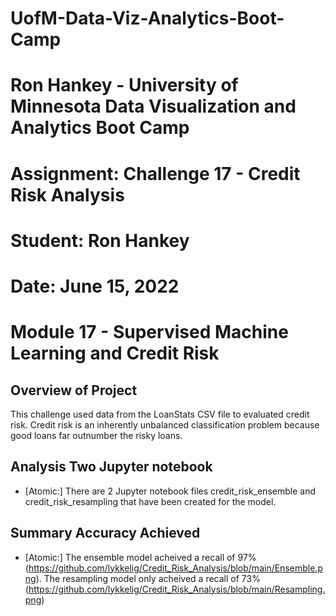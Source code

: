# UofM-Data-Viz-Analytics-Boot-Camp
# Ron Hankey - University of Minnesota Data Visualization and Analytics Boot Camp
#                   Assignment: Challenge 17 - Credit Risk Analysis
#                           Student: Ron Hankey
#                           Date: June 15, 2022

# Module 17 - Supervised Machine Learning and Credit Risk

## Overview of Project
This challenge used data from the LoanStats CSV file to evaluated credit risk. Credit risk is an inherently unbalanced classification problem because good loans far outnumber the risky loans.

## Analysis Two Jupyter notebook
* [Atomic:] There are 2 Jupyter notebook files credit_risk_ensemble and credit_risk_resampling that  have been created for the model.

## Summary  Accuracy Achieved
* [Atomic:] The ensemble model acheived a recall of 97% (https://github.com/lykkelig/Credit_Risk_Analysis/blob/main/Ensemble.png). The resampling model only acheived a recall of 73% (https://github.com/lykkelig/Credit_Risk_Analysis/blob/main/Resampling.png)
